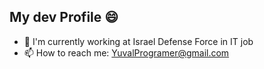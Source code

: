 ## My dev Profile 😄
- 🔭 I'm currently working at Israel Defense Force in IT job
- 📫 How to reach me: YuvalProgramer@gmail.com

<!--
**TinkyWinky1992/TinkyWinky1992** is a ✨ _special_ ✨ repository because its `README.md` (this file) appears on your GitHub profile.

Here are some ideas to get you started:


-->
